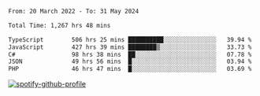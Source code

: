 <!--START_SECTION:waka-->

```txt
From: 20 March 2022 - To: 31 May 2024

Total Time: 1,267 hrs 48 mins

TypeScript        506 hrs 25 mins ██████████░░░░░░░░░░░░░░░   39.94 %
JavaScript        427 hrs 39 mins ████████▒░░░░░░░░░░░░░░░░   33.73 %
C#                98 hrs 38 mins  ██░░░░░░░░░░░░░░░░░░░░░░░   07.78 %
JSON              49 hrs 56 mins  █░░░░░░░░░░░░░░░░░░░░░░░░   03.94 %
PHP               46 hrs 47 mins  █░░░░░░░░░░░░░░░░░░░░░░░░   03.69 %
```

<!--END_SECTION:waka-->
[![spotify-github-profile](https://spotify-github-profile.vercel.app/api/view?uid=c00zprrvy9xiloa9qnco3hmng&cover_image=true&theme=novatorem&show_offline=false&background_color=121212&bar_color=53b14f&bar_color_cover=false)](https://spotify-github-profile.vercel.app/api/view?uid=c00zprrvy9xiloa9qnco3hmng&redirect=true)



